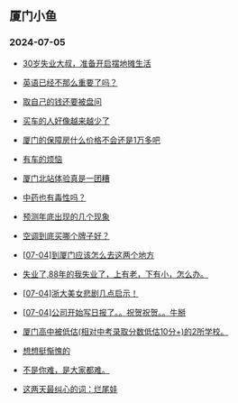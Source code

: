 ## 厦门小鱼 
### 2024-07-05

+ [30岁失业大叔，准备开启摆地摊生活](http://bbs.xmfish.com/read-htm-tid-18213893.html)

+ [英语已经不那么重要了吗？](http://bbs.xmfish.com/read-htm-tid-18213923.html)

+ [取自己的钱还要被盘问](http://bbs.xmfish.com/read-htm-tid-18214010.html)

+ [买车的人好像越来越少了](http://bbs.xmfish.com/read-htm-tid-18213931.html)

+ [厦门的保障房什么价格不会还是1万多吧](http://bbs.xmfish.com/read-htm-tid-18213951.html)

+ [有车的烦恼](http://bbs.xmfish.com/read-htm-tid-18213932.html)

+ [厦门北站体验真是一团糟](http://bbs.xmfish.com/read-htm-tid-18214098.html)

+ [中药也有毒性吗？](http://bbs.xmfish.com/read-htm-tid-18213929.html)

+ [预测年底出现的几个现象](http://bbs.xmfish.com/read-htm-tid-18214136.html)

+ [空调到底买哪个牌子好？](http://bbs.xmfish.com/read-htm-tid-18213925.html)

+ [[07-04]到厦门应该怎么去这两个地方](http://bbs.xmfish.com/read-htm-tid-18214095.html)

+ [失业了,88年的我失业了，上有老，下有小，怎么办。](http://bbs.xmfish.com/read-htm-tid-18214265.html)

+ [[07-04]浙大美女悲剧几点启示！](http://bbs.xmfish.com/read-htm-tid-18214323.html)

+ [[07-04]公司开始写日报了。。祝贺祝贺。。牛掰](http://bbs.xmfish.com/read-htm-tid-18213997.html)

+ [厦门高中被低估(相对中考录取分数低估10分+)的2所学校。](http://bbs.xmfish.com/read-htm-tid-18214202.html)

+ [想想挺惭愧的](http://bbs.xmfish.com/read-htm-tid-18214120.html)

+ [不是你难，是大家都难。](http://bbs.xmfish.com/read-htm-tid-18214061.html)

+ [这两天最纠心的词：烂尾娃](http://bbs.xmfish.com/read-htm-tid-18214388.html)

